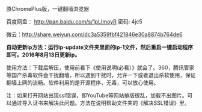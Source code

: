原ChromePlus版，一键翻墙浏览器

百度网盘： http://pan.baidu.com/s/1pLImoyR 密码: 4jc5

微云：http://share.weiyun.com/dc3a5359fbf421846e30a8874b764de6

**自动更新ip方法：运行ip-update文件夹里面的ip-1文件，然后重启一键启动程序即可。2016年8月13日更新ip。**

使用方法：下载后解压，使用前看下《使用说明(必看）》就会了。360，腾讯管家等国产杀毒软件会干扰翻墙，所以遇到干扰时，允许一下或者退出杀软使用，保证翻墙上网的流畅。软件利用的是开源程序，无毒，可以放心使用。


注：如果打开网站出现ssl错误，即YouTube等网站排版很乱，加载不出图片。可以通过导入证书来解决此问题。方法在说明帮助文件夹的《解决SSL错误》里。